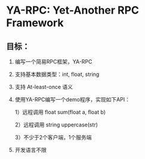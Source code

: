 # YA-RPC: Yet-Another RPC Framework
## 目标：

1. 编写一个简易RPC框架，YA-RPC

2. 支持基本数据类型：int, float, string

3. 支持 At-least-once 语义

4. 使用YA-RPC编写一个demo程序，实现如下API：

   1）远程调用 float sum(float a, float b)

   2）远程调用 string uppercase(str)

   3）不少于2个客户端，1个服务端

5. 开发语言不限
